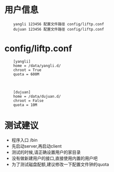# 用户信息

        yangli 123456 配置文件路径 config/liftp.conf
        dujuan 123456 配置文件路径 config/liftp.conf
        
# config/liftp.conf

        [yangli]
        home = /data/yangli.d/
        chroot = True
        quota = 600M
<br>

        [dujuan]
        home = /data/dujuan.d/
        chroot = False
        quota = 10M
     
# 测试建议

* 程序入口 /bin
* 先启动server,再启动client
* 测试的时候,请正确设置用户的家目录
* 没有做新建用户的接口,直接使用内置的用户吧
* 为了测试磁盘配额,建议修改一下配置文件钟的quota

